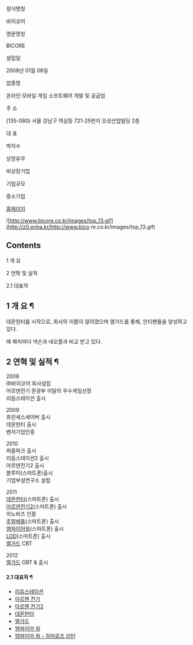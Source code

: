 정식명칭

바이코어

영문명칭

BICORE

설립일

2008년 01월 08일

업종명

온라인·모바일 게임 소프트웨어 개발 및 공급업

주 소

(135-080) 서울 강남구 역삼동 721-25번지 오성산업빌딩 2층

대 표

박지수

상장유무

비상장기업

기업규모

중소기업

[홈페이지](http://www.bicore.co.kr/)

![http://www.bicore.co.kr/images/top_13.gif](http://z0.enha.kr/http://www.bico
re.co.kr/images/top_13.gif)  

## Contents

    

1 개 요

2 연혁 및 실적

    

2.1 대표작

## 1 개 요 ¶

데몬헌터를 시작으로, 회사의 이름이 알려졌으며 엘가드를 통해, 안티팬들을 양성하고 있다.  

  

매 패치마다 넥슨과 네오플과 비교 받고 있다.  

## 2 연혁 및 실적 ¶

  

2008  
㈜바이코어 회사설립  
아르덴전기 문광부 이달의 우수게임선정  
리듬스테이션 출시

  

2009  
프린세스세이버 출시  
데몬헌터 출시  
벤처기업인증

  

2010  
퍼즐파크 출시  
리듬스테이션2 출시  
아르덴전기2 출시  
블루미(스마트폰)출시  
기업부설연구소 설립

  

2011  
[데몬헌터](%EB%8D%B0%EB%AA%AC%ED%97%8C%ED%84%B0.md)(스마트폰) 출시  
[아르덴전기2](%EC%95%84%EB%A5%B4%EB%8D%B4%EC%A0%84%EA%B8%B02.md)(스마트폰) 출시  
이노비즈 인증  
[주얼배틀](%EC%A3%BC%EC%96%BC%EB%B0%B0%ED%8B%80.md)(스마트폰) 출시  
[엠파이어워](%EC%97%A0%ED%8C%8C%EC%9D%B4%EC%96%B4%EC%9B%8C.md)(스마트폰) 출시  
[LOD](LOD.md)(스마트폰) 출시  
[엘가드](%EC%97%98%EA%B0%80%EB%93%9C.md) CBT

  

2012  
[엘가드](%EC%97%98%EA%B0%80%EB%93%9C.md) OBT & 출시

#### 2.1 대표작 ¶

  * [리듬스테이션](%EB%A6%AC%EB%93%AC%EC%8A%A4%ED%85%8C%EC%9D%B4%EC%85%98.md)
  * [아르헨 전기](%EC%95%84%EB%A5%B4%ED%97%A8%20%EC%A0%84%EA%B8%B0.md)
  * [아르헨 전기2](%EC%95%84%EB%A5%B4%ED%97%A8%20%EC%A0%84%EA%B8%B02.md)
  * [데몬헌터](%EB%8D%B0%EB%AA%AC%ED%97%8C%ED%84%B0.md)
  * [엘가드](%EC%97%98%EA%B0%80%EB%93%9C.md)
  * [엠파이어 워](%EC%97%A0%ED%8C%8C%EC%9D%B4%EC%96%B4%20%EC%9B%8C.md)
  * [엠파이어 워 - 히어로즈 리턴](%EC%97%A0%ED%8C%8C%EC%9D%B4%EC%96%B4%20%EC%9B%8C%20-%20%ED%9E%88%EC%96%B4%EB%A1%9C%EC%A6%88%20%EB%A6%AC%ED%84%B4.md)

